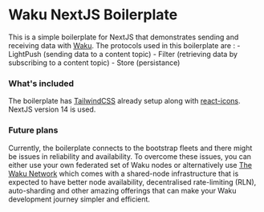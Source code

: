 # Waku NextJS Boilerplate

This is a simple boilerplate for NextJS that demonstrates sending and receiving data with [Waku](https://waku.org). The protocols used in this boilerplate are : 
    - LightPush (sending data to a content topic)
    - Filter (retrieving data by subscribing to a content topic)
    - Store (persistance)

### What's included

The boilerplate has [TailwindCSS](https://tailwindcss.com/) already setup along with [react-icons](https://react-icons.github.io/react-icons/). NextJS version 14 is used.

### Future plans

Currently, the boilerplate connects to the bootstrap fleets and there might be issues in reliability and availability. To overcome these issues, you can either use your own federated set of Waku nodes or alternatively use [The Waku Network](https://docs.waku.org/learn/waku-network) which comes with a shared-node infrastructure that is expected to have better node availability, decentralised rate-limiting (RLN), auto-sharding and other amazing offerings that can make your Waku development journey simpler and efficient.